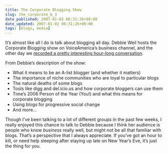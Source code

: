 ```yaml
---
title: The Corporate Blogging Show
slug: the_corporate_b_3
date_published: 2007-01-02 06:31:26+00:00
date_updated: 2007-01-02 06:31:26+00:00
tags: [blogs, media]
---
```

It’s almost like all I do is talk about blogging all day. Debbie Weil hosts the Corporate Blogging show on VoiceAmerica’s business channel, and the other day we [recorded a pretty interesting hour-long conversation](http://www.thecorporatebloggingshow.com/2006/12/19/six-aparts-anil-dash-with-tips-tricks-for-more-effective-corporate-blogging/).

From Debbie’s description of the show:

- What it means to be an A-list blogger (and whether it matters)
- The importance of niche communities who are loyal to particular blogs
- The natural deaths of some blogs
- Tools like digg and del.icio.us and how corporate bloggers can use them
- Time’s 2006 Person of the Year (You!) and what this means for corporate blogging
- Using blogs for progressive social change
- And more…

Though I’ve been talking to a lot of different groups in the past few weeks, I really enjoyed this chance to talk to Debbie because I think her audience is people who know *business* really well, but might not be all that familiar with blogs. That’s a perspective that I always appreciate. If you’ve got an hour to kill, or need help sleeping after staying up late on New Year’s Eve, it’s just the thing for you.
